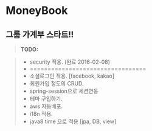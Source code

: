 # MoneyBook
## 그룹 가계부 스타트!!

> **TODO:**

> - security 적용. (완료 2016-02-08)
> - =================================
> - 소셜로그인 적용. [facebook, kakao]
> - 회원가입 정도의 CRUD.
> - spring-session으로 세션연동
> - 테마 구입하기.
> - aws 자동배포.
> - i18n 적용.
> - java8 time 으로 적용 [jpa, DB, view]

